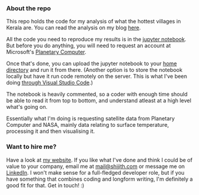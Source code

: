 ### About the repo

This repo holds the code for my analysis of what the hottest villages in Kerala are. You can read the analysis on my blog [here](https://shijith.com/blog/kerala-panchayat-temp/).

All the code you need to reproduce my results is in the [jupyter notebook](code_final.ipynb). But before you do anything, you will need to request an account at Microsoft's [Planetary Computer](https://planetarycomputer.microsoft.com/).

Once that's done, you can upload the jupyter notebook to your [home directory](https://planetarycomputer.microsoft.com/docs/overview/environment/#understanding-the-file-system) and run it from there. (Another option is to store the notebook locally but have it run code remotely on the server. This is what I've been doing [through Visual Studio Code](https://planetarycomputer.microsoft.com/docs/overview/ui-vscode/).)

The notebook is heavily commented, so a coder with enough time should be able to read it from top to bottom, and understand atleast at a high level what's going on.

Essentially what I'm doing is requesting satellite data from Planetary Computer and NASA, mainly data relating to surface temperature, processing it and then visualising it.

### Want to hire me?

Have a look at [my website](https://shijith.com/). If you like what I've done and think I could be of value to your company, email me at [mail@shijith.com](mailto:mail@shijith.com) or message me on [LinkedIn](https://www.linkedin.com/in/shijith/). I won't make sense for a full-fledged developer role, but if you have something that combines coding and longform writing, I'm definitely a good fit for that. Get in touch! :)

